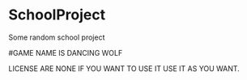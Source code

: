 # SchoolProject
Some random school project

#GAME NAME IS DANCING WOLF

LICENSE ARE NONE IF YOU WANT TO USE IT USE IT AS YOU WANT.
